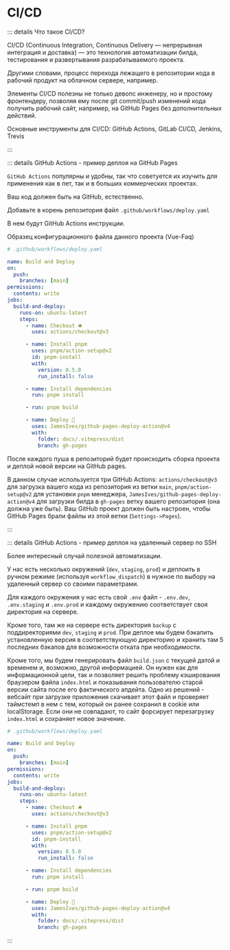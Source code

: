 # CI/CD

::: details Что такое CI/CD?

CI/CD (Continuous Integration, Continuous Delivery — непрерывная интеграция и доставка) — это технология автоматизации билда, тестирования и развертывания разрабатываемого проекта.

Другими словами, процесс перехода лежащего в репозитории кода в рабочий продукт на облачном сервере, например.

Элементы CI/CD полезны не только девопс инженеру, но и простому фронтендеру, позволяя ему после git commit/push изменений кода получить рабочий сайт, например, на GitHub Pages без дополнительных действий.

Основные инструменты для CI/CD: GitHub Actions, GitLab CI/CD, Jenkins, Trevis

:::

::: details GitHub Actions - пример деплоя на GitHub Pages

`GitHub Actions` популярны и удобны, так что советуется их изучить для применения как в пет, так и в больших коммерческих проектах.

Ваш код должен быть на GitHub, естественно.

Добавьте в корень репозитория файл `.github/workflows/deploy.yaml`

В нем будут GitHub Actions инструкции.

Образец конфигурационного файла данного проекта (Vue-Faq)

```yaml
# .github/workflows/deploy.yaml

name: Build and Deploy
on:
  push:
    branches: [main]
permissions:
  contents: write
jobs:
  build-and-deploy:
    runs-on: ubuntu-latest
    steps:
      - name: Checkout 🛎️
        uses: actions/checkout@v3

      - name: Install pnpm
        uses: pnpm/action-setup@v2
        id: pnpm-install
        with:
          version: 8.5.0
          run_install: false

      - name: Install dependencies
        run: pnpm install

      - run: pnpm build

      - name: Deploy 🚀
        uses: JamesIves/github-pages-deploy-action@v4
        with:
          folder: docs/.vitepress/dist
          branch: gh-pages
```

После каждого пуша в репозиторий будет происходить сборка проекта и деплой новой версии на GitHub pages.

В данном случае используется три GitHub Actions: `actions/checkout@v3` для загрузка вашего кода из репозитория из ветки `main`, `pnpm/action-setup@v2` для установки `pnpm` менеджера, `JamesIves/github-pages-deploy-action@v4` для загрузки билда в `gh-pages` ветку вашего репозитория (она должна уже быть). Ваш GitHub проект должен быть настроен, чтобы GitHub Pages брали файлы из этой ветки (`Settings->Pages`).

:::

::: details GitHub Actions - пример деплоя на удаленный сервер по SSH

Более интересный случай полезной автоматизации.

У нас есть несколько окружений (`dev`, `staging`, `prod`) и деплоить в ручном режиме (используя `workflow_dispatch`) в нужное по выбору на удаленный сервер со своими параметрами.

Для каждого окружения у нас есть свой `.env` файл - `.env.dev`, `.env.staging` и `.env.prod` и каждому окружению соответствует своя директория на сервере.

Кроме того, там же на сервере есть директория `backup` с поддиректориями `dev`, `staging` и `prod`. При деплое мы будем бэкапить установленную версия в соответствующую директорию и хранить там 5 последних бэкапов для возможности отката при необходимости.

Кроме того, мы будем генерировать файл `build.json` с текущей датой и временем и, возможно, другой информацией. Он нужен как для информационной цели, так и позволяет решить проблему кэширования браузером файла `index.html` и показывания пользователю старой версии сайта после его фактического апдейта. Одно из решений - вебсайт при загрузке приложения скачивает этот файл и проверяет таймстемп в нем с тем, который он ранее сохранил в cookie или localStorage. Если они не совпадают, то сайт форсирует перезагрузку `index.html` и сохраняет новое значение.

```yaml
# .github/workflows/deploy.yaml

name: Build and Deploy
on:
  push:
    branches: [main]
permissions:
  contents: write
jobs:
  build-and-deploy:
    runs-on: ubuntu-latest
    steps:
      - name: Checkout 🛎️
        uses: actions/checkout@v3

      - name: Install pnpm
        uses: pnpm/action-setup@v2
        id: pnpm-install
        with:
          version: 8.5.0
          run_install: false

      - name: Install dependencies
        run: pnpm install

      - run: pnpm build

      - name: Deploy 🚀
        uses: JamesIves/github-pages-deploy-action@v4
        with:
          folder: docs/.vitepress/dist
          branch: gh-pages
```

:::
